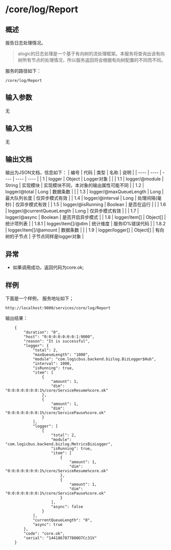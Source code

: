 # /core/log/Report

## 概述

报告日志处理情况。

> alogic的日志处理是一个基于有向树的流处理框架。本服务将查询出该有向树所有节点的处理情况，所以服务返回将会根据有向树配置的不同而不同。

服务的路径如下：
```
/core/log/Report
```

## 输入参数
无

## 输入文档
无

## 输出文档

输出为JSON文档，信息如下：
| 编号 | 代码 | 类型 | 名称 | 说明 |
| ---- | ---- | ---- | ---- | ---- |
| 1 | logger | Object | Logger对象 | |
| 1.1 | logger/@module | String | 实现模块 | 实现模块不同，本对象的输出属性可能不同 |
| 1.2 | logger/@total | Long | 数据条数 | |
| 1.3 | logger/@maxQueueLength | Long | 最大队列长度 | 仅异步模式有效 |
| 1.4 | logger/@interval | Long | 处理间隔(毫秒) | 仅异步模式有效 |
| 1.5 | logger/@isRunning | Boolean | 是否在运行 | |
| 1.6 | logger/@currentQueueLength | Long | 仅异步模式有效 | |
| 1.7 | logger/@async | Boolean | 是否开启异步模式 |
| 1.8 | logger/item[] | Object[] | 统计项列表 |
| 1.8.1 | logger/item[]/@dim | 统计维度 | 服务ID%错误代码 |
| 1.8.2 | logger/item[]/@amount | 数据条数 | |
| 1.9 | logger/logger[] | Object[] | 有向树的子节点 | 子节点同样是logger对象 |

## 异常
* 如果调用成功，返回代码为core.ok;

## 样例

下面是一个样例，
服务地址如下；
```
http://localhost:9000/services/core/log/Report
```
输出结果：
```
	{
	    "duration": "0", 
	    "host": "0:0:0:0:0:0:0:1:9000", 
	    "reason": "It is successful", 
	    "logger": {
	        "total": 2, 
	        "maxQueueLength": "1000", 
	        "module": "com.logicbus.backend.bizlog.BizLogger$Hub", 
	        "interval": 1000, 
	        "isRunning": true, 
	        "item": [
	            {
	                "amount": 1, 
	                "dim": "0:0:0:0:0:0:0:1%/core/ServiceResume%core.ok"
	            }, 
	            {
	                "amount": 1, 
	                "dim": "0:0:0:0:0:0:0:1%/core/ServicePause%core.ok"
	            }
	        ], 
	        "logger": [
	            {
	                "total": 2, 
	                "module": "com.logicbus.backend.bizlog.MetricsBizLogger", 
	                "isRunning": true, 
	                "item": [
	                    {
	                        "amount": 1, 
	                        "dim": "0:0:0:0:0:0:0:1%/core/ServiceResume%core.ok"
	                    }, 
	                    {
	                        "amount": 1, 
	                        "dim": "0:0:0:0:0:0:0:1%/core/ServicePause%core.ok"
	                    }
	                ], 
	                "async": false
	            }
	        ], 
	        "currentQueueLength": "0", 
	        "async": true
	    }, 
	    "code": "core.ok", 
	    "serial": "1441867877800O7Cc31V"
	}


```

